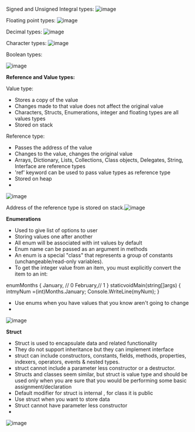 

Signed and Unsigned Integral types:
![image](https://user-images.githubusercontent.com/77484700/232238800-ecd3e5e7-49f4-468a-9f86-0c179b96c162.png)

Floating point types:
![image](https://user-images.githubusercontent.com/77484700/232238839-9e37fadf-b18b-4544-bd0b-118a91bb13e1.png)

	
Decimal types:
![image](https://user-images.githubusercontent.com/77484700/232238832-66f0105d-1dae-4ffa-9868-70301b6af052.png)

	
Character types:
![image](https://user-images.githubusercontent.com/77484700/232238826-eac257a5-f80d-4cec-b407-7f12f8b51cf1.png)


Boolean types:

![image](https://user-images.githubusercontent.com/77484700/232238819-26944ac1-8881-415c-87ab-93e3206a24b1.png)

**Reference and Value types:**

Value type:
- Stores a copy of the value
- Changes made to that value does not affect the original value
- Characters, Structs, Enumerations, integer and floating types are all values types
- Stored on stack

Reference type:
- Passes the address of the value
- Changes to the value, changes the original value
- Arrays, Dictionary, Lists, Collections, Class objects, Delegates, String, Interface are reference types
- 'ref' keyword can be used to pass value types as reference type
- Stored on heap
- 
![image](https://user-images.githubusercontent.com/77484700/232238865-58bc8f74-fa11-4790-a4ab-0438369f12f8.png)

Address of the reference type is stored on stack.![image](https://user-images.githubusercontent.com/77484700/232238882-13ea8b95-e60f-4fd2-bfa9-cb5fc2c6c0a8.png)

**Enumerations**                                                                                   

- Used to give list of options to user                                                        
- Storing values one after another           
- All enum will be associated with int values by default
- Enum name can be passed as an argument in methods
- An enum is a special "class" that represents a group of constants (unchangeable/read-only variables).
- To get the integer value from an item, you must explicitly convert the item to an int:


enumMonths
{
January, // 0
February,// 1 
}
staticvoidMain(string[]args)
{
intmyNum =(int)Months.January;
Console.WriteLine(myNum);
}


- Use enums when you have values that you know aren't going to change
-
![image](https://user-images.githubusercontent.com/77484700/232238895-5285c016-9c0f-4dbb-8fc0-3390a94c2bf2.png)


**Struct**
- Struct is used to encapsulate data and related functionality
- They do not support inheritance but they can implement interface
- struct can include constructors, constants, fields, methods, properties, indexers, operators, events & nested types.
- struct cannot include a parameter less constructor or a destructor.
- Structs and classes seem similar, but struct is value type and should be used only when you are sure that you would be performing some basic assignment/declaration
- Default modifier for struct is internal , for class it is public
- Use struct when you want to store data
- Struct cannot have parameter less constructor
- 
![image](https://user-images.githubusercontent.com/77484700/232238902-9a5d4c27-5ebf-41cd-b491-5b29ef5e03e2.png)

